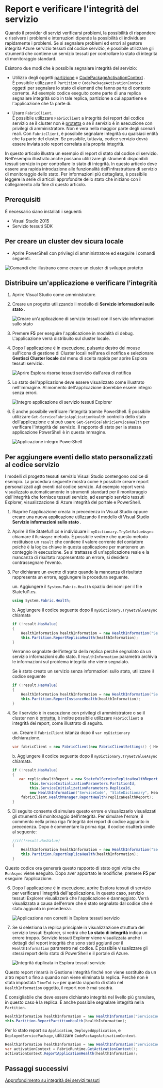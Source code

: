 <properties
   pageTitle="Report e verificare l'integrità con Azure servizio tessuti | Microsoft Azure"
   description="Informazioni su come inviare report di stato dal codice servizio e verificare l'integrità del servizio mediante gli strumenti di monitoraggio dell'integrità Azure servizio tessuti disponibili in."
   services="service-fabric"
   documentationCenter=".net"
   authors="toddabel"
   manager="mfussell"
   editor=""/>

<tags
   ms.service="service-fabric"
   ms.devlang="dotnet"
   ms.topic="article"
   ms.tgt_pltfrm="NA"
   ms.workload="NA"
   ms.date="09/06/2016"
   ms.author="toddabel"/>

# <a name="report-and-check-service-health"></a>Report e verificare l'integrità del servizio
Quando il provider di servizi verificarsi problemi, la possibilità di rispondere e risolvere i problemi e interruzioni dipende la possibilità di individuare rapidamente i problemi. Se si segnalare problemi ed errori al gestore integrità Azure servizio tessuti dal codice servizio, è possibile utilizzare gli strumenti che contiene un servizio tessuti per controllare lo stato di integrità di monitoraggio standard.

Esistono due modi che è possibile segnalare integrità del servizio:

- Utilizzo degli oggetti [partizione](https://msdn.microsoft.com/library/system.fabric.istatefulservicepartition.aspx) o [CodePackageActivationContext](https://msdn.microsoft.com/library/system.fabric.codepackageactivationcontext.aspx) .  
È possibile utilizzare il `Partition` e `CodePackageActivationContext` oggetti per segnalare lo stato di elementi che fanno parte di contesto corrente. Ad esempio codice eseguito come parte di una replica segnalare integrità solo in tale replica, partizione a cui appartiene e l'applicazione che fa parte di.

- Usare `FabricClient`.   
È possibile utilizzare `FabricClient` a integrità dei report dal codice servizio se il cluster non è [protetta](service-fabric-cluster-security.md) o se il servizio è in esecuzione con privilegi di amministratore. Non è vera nella maggior parte degli scenari reali. Con `FabricClient`, è possibile segnalare integrità su qualsiasi entità che fa parte del cluster. Se possibile, tuttavia, codice servizio dovrà essere inviata solo report correlata alla propria integrità.

In questo articolo illustra un esempio di report di stato dal codice di servizio. Nell'esempio illustrato anche possano utilizzare gli strumenti disponibili tessuti servizio in per controllare lo stato di integrità. In questo articolo deve essere una rapida introduzione alle funzionalità dell'infrastruttura di servizio di monitoraggio dello stato. Per informazioni più dettagliate, è possibile leggere la serie di articoli approfondite dello stato che iniziano con il collegamento alla fine di questo articolo.

## <a name="prerequisites"></a>Prerequisiti
È necessario siano installati i seguenti:

   * Visual Studio 2015
   * Servizio tessuti SDK

## <a name="to-create-a-local-secure-dev-cluster"></a>Per creare un cluster dev sicura locale
- Aprire PowerShell con privilegi di amministratore ed eseguire i comandi seguenti.

![Comandi che illustrano come creare un cluster di sviluppo protetto](./media/service-fabric-diagnostics-how-to-report-and-check-service-health/create-secure-dev-cluster.png)

## <a name="to-deploy-an-application-and-check-its-health"></a>Distribuire un'applicazione e verificare l'integrità

1. Aprire Visual Studio come amministratore.

2. Creare un progetto utilizzando il modello di **Servizio informazioni sullo stato** .

    ![Creare un'applicazione di servizio tessuti con il servizio informazioni sullo stato](./media/service-fabric-diagnostics-how-to-report-and-check-service-health/create-stateful-service-application-dialog.png)

3. Premere **F5** per eseguire l'applicazione in modalità di debug. L'applicazione verrà distribuito sul cluster locale.

4. Dopo l'applicazione è in esecuzione, pulsante destro del mouse sull'icona di gestione di Cluster locali nell'area di notifica e selezionare **Gestisci Cluster locale** dal menu di scelta rapida per aprire Esplora tessuti servizio.

    ![Aprire Esplora risorse tessuti servizio dall'area di notifica](./media/service-fabric-diagnostics-how-to-report-and-check-service-health/LaunchSFX.png)

5. Lo stato dell'applicazione deve essere visualizzato come illustrato nell'immagine. Al momento dell'applicazione dovrebbe essere integro senza errori.

    ![Integro applicazione di servizio tessuti Explorer](./media/service-fabric-diagnostics-how-to-report-and-check-service-health/sfx-healthy-app.png)

6. È anche possibile verificare l'integrità tramite PowerShell. È possibile utilizzare ```Get-ServiceFabricApplicationHealth``` controllo dello stato dell'applicazione e si può usare ```Get-ServiceFabricServiceHealth``` per verificare l'integrità del servizio. Il rapporto di stato per la stessa applicazione PowerShell è in questa immagine.

    ![Applicazione integro PowerShell](./media/service-fabric-diagnostics-how-to-report-and-check-service-health/ps-healthy-app-report.png)

## <a name="to-add-custom-health-events-to-your-service-code"></a>Per aggiungere eventi dello stato personalizzati al codice servizio
I modelli di progetto tessuti servizio Visual Studio contengono codice di esempio. La procedura seguente mostra come è possibile creare report personalizzati agli eventi dal codice servizio. Ad esempio report verrà visualizzato automaticamente in strumenti standard per il monitoraggio dell'integrità che fornisce tessuti servizio, ad esempio servizio tessuti Explorer, visualizzazione di Azure integrità del portale e PowerShell.

1. Riaprire l'applicazione creata in precedenza in Visual Studio oppure creare una nuova applicazione utilizzando il modello di Visual Studio **Servizio informazioni sullo stato** .

2. Aprire il file Stateful1.cs e individuare il `myDictionary.TryGetValueAsync` chiamare il `RunAsync` metodo. È possibile vedere che questo metodo restituisce un `result` che contiene il valore corrente del contatore poiché è la logica chiave in questa applicazione per mantenere un conteggio in esecuzione. Se si trattasse di un'applicazione reale e la mancanza di risultato rappresentato un errore, si desidera contrassegnare l'evento.

3. Per dichiarare un evento di stato quando la mancanza di risultato rappresenta un errore, aggiungere la procedura seguente.

    un. Aggiungere il `System.Fabric.Health` spazio dei nomi per il file Stateful1.cs.

    ```csharp
    using System.Fabric.Health;
    ```

    b. Aggiungere il codice seguente dopo il `myDictionary.TryGetValueAsync` chiamata

    ```csharp
    if (!result.HasValue)
    {
        HealthInformation healthInformation = new HealthInformation("ServiceCode", "StateDictionary", HealthState.Error);
        this.Partition.ReportReplicaHealth(healthInformation);
    }
    ```
    Verranno segnalate dell'integrità della replica perché segnalato da un servizio informazioni sullo stato. Il `HealthInformation` parametro archivia le informazioni sul problema integrità che viene segnalato.

    Se è stato creato un servizio senza informazioni sullo stato, utilizzare il codice seguente

    ```csharp
    if (!result.HasValue)
    {
        HealthInformation healthInformation = new HealthInformation("ServiceCode", "StateDictionary", HealthState.Error);
        this.Partition.ReportInstanceHealth(healthInformation);
    }
    ```

4. Se il servizio è in esecuzione con privilegi di amministratore o se il cluster non è [protetta](service-fabric-cluster-security.md), è inoltre possibile utilizzare `FabricClient` a integrità dei report, come illustrato di seguito.  

    un. Creare il `FabricClient` istanza dopo il `var myDictionary` dichiarazione.

    ```csharp
    var fabricClient = new FabricClient(new FabricClientSettings() { HealthReportSendInterval = TimeSpan.FromSeconds(0) });
    ```

    b. Aggiungere il codice seguente dopo il `myDictionary.TryGetValueAsync` chiamata.

    ```csharp
    if (!result.HasValue)
    {
       var replicaHealthReport = new StatefulServiceReplicaHealthReport(
            this.ServiceInitializationParameters.PartitionId,
            this.ServiceInitializationParameters.ReplicaId,
            new HealthInformation("ServiceCode", "StateDictionary", HealthState.Error));
        fabricClient.HealthManager.ReportHealth(replicaHealthReport);
    }
    ```

5. Di seguito consente di simulare questo errore e visualizzarlo visualizzati gli strumenti di monitoraggio dell'integrità. Per simulare l'errore, il commento nella prima riga l'integrità dei report di codice aggiunto in precedenza. Dopo è commentare la prima riga, il codice risulterà simile al seguente:

    ```csharp
    //if(!result.HasValue)
    {
        HealthInformation healthInformation = new HealthInformation("ServiceCode", "StateDictionary", HealthState.Error);
        this.Partition.ReportReplicaHealth(healthInformation);
    }
    ```
 Questo codice ora genererà questo rapporto di stato ogni volta che `RunAsync` viene eseguito. Dopo aver apportato le modifiche, premere **F5** per eseguire l'applicazione.

6. Dopo l'applicazione è in esecuzione, aprire Esplora tessuti di servizio per verificare l'integrità dell'applicazione. In questo caso, servizio tessuti Explorer visualizzerà che l'applicazione è danneggiato. Verrà visualizzata a causa dell'errore che è stato segnalato dal codice che è stato aggiunto in precedenza.

    ![Applicazione non corretti in Esplora tessuti servizio](./media/service-fabric-diagnostics-how-to-report-and-check-service-health/sfx-unhealthy-app.png)

7. Se si seleziona la replica principale in visualizzazione struttura del servizio tessuti Explorer, si vedrà che **Lo stato di integrità** indica un errore troppo. Servizio tessuti Explorer viene visualizzata anche i dettagli del report integrità che sono stati aggiunti per il `HealthInformation` parametro nel codice. È possibile visualizzare gli stessi report dello stato di PowerShell e il portale di Azure.

    ![Integrità duplicata in Esplora tessuti servizio](./media/service-fabric-diagnostics-how-to-report-and-check-service-health/replica-health-error-report-sfx.png)

Questo report rimarrà in Gestione integrità finché non viene sostituito da un altro report o fino a quando non viene eliminata la replica. Perché non è stata impostata `TimeToLive` per questo rapporto di stato nel `HealthInformation` oggetto, il report non è mai scadrà.

È consigliabile che deve essere dichiarato integrità nel livello più granulare, in questo caso è la replica. È anche possibile segnalare integrità nella `Partition`.

```csharp
HealthInformation healthInformation = new HealthInformation("ServiceCode", "StateDictionary", HealthState.Error);
this.Partition.ReportPartitionHealth(healthInformation);
```

Per lo stato report su `Application`, `DeployedApplication`, e `DeployedServicePackage`, utilizzare `CodePackageActivationContext`.

```csharp
HealthInformation healthInformation = new HealthInformation("ServiceCode", "StateDictionary", HealthState.Error);
var activationContext = FabricRuntime.GetActivationContext();
activationContext.ReportApplicationHealth(healthInformation);
```

## <a name="next-steps"></a>Passaggi successivi
[Approfondimento su integrità dei servizi tessuti](service-fabric-health-introduction.md)
